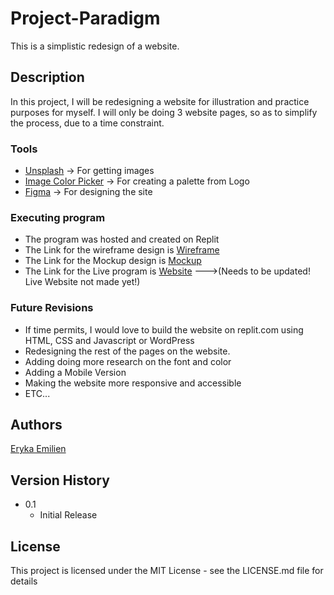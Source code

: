 # Project-Paradigm

This is a simplistic redesign of a website.

## Description

In this project, I will be redesigning a website for illustration and practice purposes for myself. I will only be doing 3 website pages, so as to simplify the process, due to a time constraint.

### Tools

* [Unsplash](https://unsplash.com/) -> For getting images
* [Image Color Picker](https://imagecolorpicker.com/) -> For creating a palette from Logo
* [Figma](https://www.figma.com/) -> For designing the site


### Executing program

* The program was hosted and created on Replit
* The Link for the wireframe design is [Wireframe](https://www.figma.com/file/1PKvHvSDkLVFg63hrk8VPv/Paradigm-Website-UI?node-id=0%3A1)
* The Link for the Mockup design is [Mockup](https://www.figma.com/file/lKBpw5TWCVl74a6uIrrBjL/Paradigm-Website-UI-Mockup?node-id=0%3A1)
* The Link for the Live program is [Website](https://www.paradigmtesting.com/) --->(Needs to be updated! Live Website not made yet!)

### Future Revisions

* If time permits, I would love to build the website on replit.com using HTML, CSS and Javascript or WordPress
* Redesigning the rest of the pages on the website.
* Adding doing more research on the font and color
* Adding a Mobile Version
* Making the website more responsive and accessible
* ETC...

## Authors 

[Eryka Emilien](https://www.linkedin.com/in/eryka-emilien-tchuosi/)

## Version History

* 0.1
    * Initial Release

## License

This project is licensed under the MIT License - see the LICENSE.md file for details
